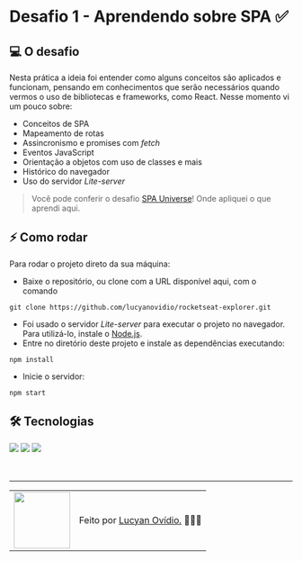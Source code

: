 # Desafio 1 - Aprendendo sobre SPA ✅

## 💻 O desafio

Nesta prática a ideia foi entender como alguns conceitos são aplicados e funcionam, pensando em conhecimentos que serão necessários quando vermos o uso de bibliotecas e frameworks, como React. Nesse momento vi um pouco sobre:
* Conceitos de SPA
* Mapeamento de rotas
* Assincronismo e promises com *fetch*
* Eventos JavaScript
* Orientação a objetos com uso de classes e mais
* Histórico do navegador
* Uso do servidor *Lite-server*

> Você pode conferir o desafio <a href="https://github.com/lucyanovidio/spa-universe">SPA Universe</a>! Onde apliquei o que aprendi aqui.

## ⚡ Como rodar

Para rodar o projeto direto da sua máquina:
- Baixe o repositório, ou clone com a URL disponível aqui, com o comando
```
git clone https://github.com/lucyanovidio/rocketseat-explorer.git
```
- Foi usado o servidor *Lite-server* para executar o projeto no navegador. Para utilizá-lo, instale o <a href="https://nodejs.org/">Node.js</a>.
- Entre no diretório deste projeto e instale as dependências executando:
```
npm install
```
- Inicie o servidor:
```
npm start
```

## 🛠 Tecnologias

<div>
    <img src="https://img.shields.io/badge/HTML5-E34F26?style=for-the-badge&logo=html5&logoColor=white" />
    <img src="https://img.shields.io/badge/CSS3-1572B6?style=for-the-badge&logo=css3&logoColor=white" />
    <img src="https://img.shields.io/badge/JavaScript-F7DF1E?style=for-the-badge&logo=javascript&logoColor=black" />
</div>
<br>

<br>

---

<table>
  <tr>
    <td>
      <img src="https://github.com/lucyanovidio.png" width="100px" />
    </td>
    <td>
      Feito por <a href="https://github.com/lucyanovidio">Lucyan Ovídio.</a> 🙋🏿‍♂️
    </td>
  </tr>
</table>
